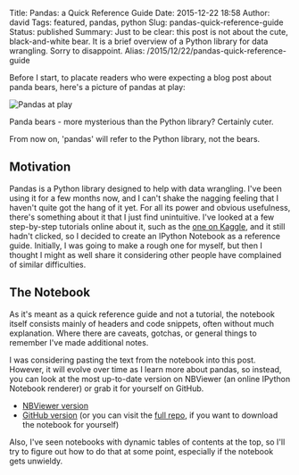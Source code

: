 Title: Pandas: a Quick Reference Guide
Date: 2015-12-22 18:58
Author: david
Tags: featured, pandas, python
Slug: pandas-quick-reference-guide
Status: published
Summary: Just to be clear: this post is not about the cute, black-and-white bear. It is a brief overview of a Python library for data wrangling. Sorry to disappoint.
Alias: /2015/12/22/pandas-quick-reference-guide

Before I start, to placate readers who were expecting a blog post about
panda bears, here's a picture of pandas at play:

![Pandas at play]({static}/images/pandas-quick-reference-guide/pandas-at-play-1174622-638x406.jpg)

Panda bears - more mysterious than the Python library? Certainly cuter.

From now on, 'pandas' will refer to the Python library, not the bears. 

## Motivation

Pandas is a Python library designed to help with data wrangling. I've
been using it for a few months now, and I can't shake the nagging
feeling that I haven't quite got the hang of it yet. For all its power
and obvious usefulness, there's something about it that I just find
unintuitive. I've looked at a few step-by-step tutorials online about
it, such as the [one on Kaggle](https://www.kaggle.com/c/titanic/details/getting-started-with-python-ii),
and it still hadn't clicked, so I decided to create an IPython Notebook
as a reference guide. Initially, I was going to make a rough one for
myself, but then I thought I might as well share it considering other
people have complained of similar difficulties.


## The Notebook

As it's meant as a quick reference guide and not a tutorial, the
notebook itself consists mainly of headers and code snippets, often
without much explanation. Where there are caveats, gotchas, or general
things to remember I've made additional notes.

I was considering pasting the text from the notebook into this post.
However, it will evolve over time as I learn more about pandas, so
instead, you can look at the most up-to-date version on NBViewer (an
online IPython Notebook renderer) or grab it for yourself on GitHub.

-   [NBViewer version](http://nbviewer.ipython.org/github/davidasboth/pandas-reference/blob/master/Pandas%20tutorial.ipynb)
-   [GitHub version](https://github.com/davidasboth/pandas-reference/blob/master/Pandas%20tutorial.ipynb)
    (or you can visit the [full repo](https://github.com/davidasboth/pandas-reference/), if you want
    to download the notebook for yourself)


Also, I've seen notebooks with dynamic tables of contents at the top, so
I'll try to figure out how to do that at some point, especially if the
notebook gets unwieldy.
